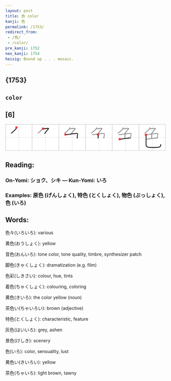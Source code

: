 ```yaml
---
layout: post
title: 色 color
kanji: 色
permalink: /1753/
redirect_from:
 - /色/
 - /color/
pre_kanji: 1752
nex_kanji: 1754
heisig: Bound up . . . mosaic.
---
```


## {1753}

## `color`

## [6]

<div class="stroke"><img src="../images/E889B2.png" /></div>

## Reading:

### On-Yomi: ショク、シキ &mdash; Kun-Yomi: いろ

### Examples: 原色 (げんしょく), 特色 (とくしょく), 物色 (ぶっしょく), 色 (いろ)

## Words:

色々(いろいろ): various

黄色(おうしょく): yellow

音色(おんいろ): tone color, tone quality, timbre, synthesizer patch

脚色(きゃくしょく): dramatization (e.g. film)

色彩(しきさい): colour, hue, tints

着色(ちゃくしょく): colouring, coloring

黄色(きいろ): the color yellow (noun)

茶色い(ちゃいろい): brown (adjective)

特色(とくしょく): characteristic, feature

灰色(はいいろ): grey, ashen

景色(けしき): scenery

色(いろ): color, sensuality, lust

黄色い(きいろい): yellow

茶色(ちゃいろ): light brown, tawny
